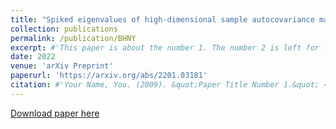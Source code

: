 ```yaml
---
title: "Spiked eigenvalues of high-dimensional sample autocovariance matrices: CLT and applications"
collection: publications
permalink: /publication/BHNY
excerpt: #'This paper is about the number 1. The number 2 is left for future work.'
date: 2022
venue: 'arXiv Preprint'
paperurl: 'https://arxiv.org/abs/2201.03181'
citation: #'Your Name, You. (2009). &quot;Paper Title Number 1.&quot; <i>Journal 1</i>. 1(1).'
---
```

[//]: # (This paper is about the number 1. The number 2 is left for future work.)

[Download paper here](https://arxiv.org/pdf/2201.03181)

[//]: # (Recommended citation: Your Name, You. 2009. "Paper Title Number 1." <i>Journal 1</i>. 11.) 
